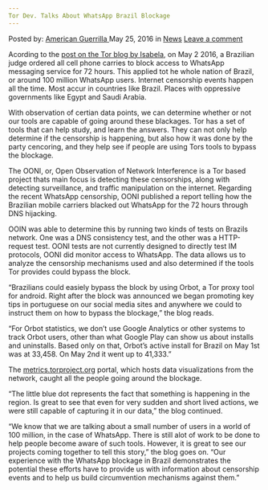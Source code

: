 ```yaml
---
Tor Dev. Talks About WhatsApp Brazil Blockage
---
```

<article class="post-listing post-14225 post type-post status-publish format-standard hentry category-news tag-blockage tag-brazil tag-dev tag-talks tag-tor tag-whatsapp">
    <div class="post-inner">
    <p class="post-meta">
    <span>Posted by: <a href="https://www.deepdotweb.com/author/americanguerrilla/" title="">American Guerrilla </a></span>
    <span>May 25, 2016</span>
    <span>in <a href="https://www.deepdotweb.com/category/news/" rel="category tag">News</a></span>
    <span><a href="https://www.deepdotweb.com/2016/05/25/tor-dev-talks-whatsapp-brazil-blockage/#respond">Leave a comment</a></span>
    </p>
    <div class="clear"></div>
    <div class="entry">
    <p>Acording to the <a href="https://blog.torproject.org/blog/tracking-impact-whatsapp-blockage-tor">post on the Tor blog by Isabela</a>, on May 2 2016, a Brazilian judge ordered all cell phone carries to block access to WhatsApp messaging service for 72 hours. This applied tot he whole nation of Brazil, or around 100 million WhatsApp users. Internet censorship events happen all the time. Most accur in countries like Brazil. Places with oppressive governments like Egypt and Saudi Arabia.</p>
    <p>With observation of certian data points, we can determine whether or not our tools are capable of going around these blackages. Tor has a set of tools that can help study, and learn the answers. They can not only help determine if the censorship is happening, but also how it was done by the party cencoring, and they help see if people are using Tors tools to bypass the blockage.</p>
    <p>The OONI, or, Open Observation of Network Interference is a Tor based project thats main focus is detecting these censorships, along with detecting surveillance, and traffic manipulation on the internet. Regarding the recent WhatsApp censorship, OONI published a report telling how the Brazilian mobile carriers blacked out WhatsApp for the 72 hours through DNS hijacking.</p>
    <p>OOIN was able to determine this by running two kinds of tests on Brazils network. One was a DNS consistency test, and the other was a HTTP-request test. OONI tests are not currently designed to directly test IM protocols, OONI did monitor access to WhatsApp. The data allows us to analyze the censorship mechanisms used and also determined if the tools Tor provides could bypass the block.</p>
    <p>&#8220;Brazilians could easiely bypass the block by using Orbot, a Tor proxy tool for android. Right after the block was announced we began promoting key tips in portuguese on our social media sites and anywhere we could to instruct them on how to bypass the blockage,&#8221; the blog reads.</p>
    <p>&#8220;For Orbot statistics, we don&#8217;t use Google Analytics or other systems to track Orbot users, other than what Google Play can show us about installs and uninstalls. Based only on that, Orbot&#8217;s active install for Brazil on May 1st was at 33,458. On May 2nd it went up to 41,333.&#8221;</p>
    <p>The <a href="https://metrics.torproject.org/">metrics.torproject.org</a> portal, which hosts data visualizations from the network, caught all the people going around the blockage.</p>
    <p>&#8220;The little blue dot represents the fact that something is happening in the region. Is great to see that even for very sudden and short lived actions, we were still capable of capturing it in our data,&#8221; the blog continued.</p>
    <p>&#8220;We know that we are talking about a small number of users in a world of 100 million, in the case of WhatsApp. There is still alot of work to be done to help people become aware of such tools. However, it is great to see our projects coming together to tell this story,&#8221; the blog goes on. &#8220;Our experience with the WhatsApp blockage in Brazil demonstrates the potential these efforts have to provide us with information about censorship events and to help us build circumvention mechanisms against them.&#8221;</p>
    </div>
    <span style="display:none"><a href="https://www.deepdotweb.com/tag/blockage/" rel="tag">blockage</a> <a href="https://www.deepdotweb.com/tag/brazil/" rel="tag">brazil</a> <a href="https://www.deepdotweb.com/tag/dev/" rel="tag">dev</a> <a href="https://www.deepdotweb.com/tag/talks/" rel="tag">talks</a> <a href="https://www.deepdotweb.com/tag/tor/" rel="tag">tor</a> <a href="https://www.deepdotweb.com/tag/whatsapp/" rel="tag">whatsapp</a></span> <span style="display:none" class="updated">2016-05-25</span>
    <div style="display:none" class="vcard author" itemprop="author" itemscope itemtype="http://schema.org/Person"><strong class="fn" itemprop="name"><a href="https://www.deepdotweb.com/author/americanguerrilla/" title="Posts by American Guerrilla" rel="author">American Guerrilla</a></strong></div>
    </div>
</article>

